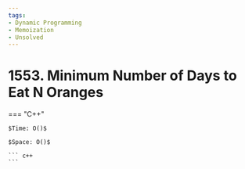 ```yaml
---
tags:
- Dynamic Programming
- Memoization
- Unsolved
---
```



# 1553. Minimum Number of Days to Eat N Oranges

=== "C++"

    $Time: O()$

    $Space: O()$

    ``` c++
    ```